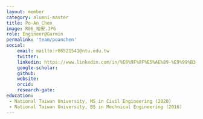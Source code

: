 ```yaml
---
layout: member
category: alumni-master
title: Po-An Chen
image: R06_柏安.JPG
role: Engineer@Garmin
permalink: 'team/poanchen'
social:
    email: mailto:r06521541@ntu.edu.tw
    twitter: 
    linkedin: https://www.linkedin.com/in/%E6%9F%8F%E5%AE%89-%E9%99%B3-719843193/
    google-scholar: 
    github: 
    website: 
    orcid: 
    research-gate: 
education:
 - National Taiwan University, MS in Civil Engineering (2020)
 - National Taiwan University, BS in Mechnical Engineering (2016)
---
```

